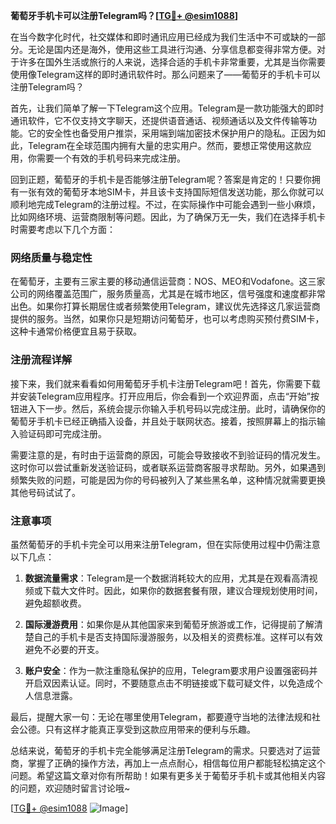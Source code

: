 **葡萄牙手机卡可以注册Telegram吗？[[TG💪+ @esim1088](https://t.me/s/esim1088)]**

在当今数字化时代，社交媒体和即时通讯应用已经成为我们生活中不可或缺的一部分。无论是国内还是海外，使用这些工具进行沟通、分享信息都变得非常方便。对于许多在国外生活或旅行的人来说，选择合适的手机卡非常重要，尤其是当你需要使用像Telegram这样的即时通讯软件时。那么问题来了——葡萄牙的手机卡可以注册Telegram吗？

首先，让我们简单了解一下Telegram这个应用。Telegram是一款功能强大的即时通讯软件，它不仅支持文字聊天，还提供语音通话、视频通话以及文件传输等功能。它的安全性也备受用户推崇，采用端到端加密技术保护用户的隐私。正因为如此，Telegram在全球范围内拥有大量的忠实用户。然而，要想正常使用这款应用，你需要一个有效的手机号码来完成注册。

回到正题，葡萄牙的手机卡是否能够注册Telegram呢？答案是肯定的！只要你拥有一张有效的葡萄牙本地SIM卡，并且该卡支持国际短信发送功能，那么你就可以顺利地完成Telegram的注册过程。不过，在实际操作中可能会遇到一些小麻烦，比如网络环境、运营商限制等问题。因此，为了确保万无一失，我们在选择手机卡时需要考虑以下几个方面：

### 网络质量与稳定性

在葡萄牙，主要有三家主要的移动通信运营商：NOS、MEO和Vodafone。这三家公司的网络覆盖范围广，服务质量高，尤其是在城市地区，信号强度和速度都非常出色。如果你打算长期居住或者频繁使用Telegram，建议优先选择这几家运营商提供的服务。当然，如果你只是短期访问葡萄牙，也可以考虑购买预付费SIM卡，这种卡通常价格便宜且易于获取。

### 注册流程详解

接下来，我们就来看看如何用葡萄牙手机卡注册Telegram吧！首先，你需要下载并安装Telegram应用程序。打开应用后，你会看到一个欢迎界面，点击“开始”按钮进入下一步。然后，系统会提示你输入手机号码以完成注册。此时，请确保你的葡萄牙手机卡已经正确插入设备，并且处于联网状态。接着，按照屏幕上的指示输入验证码即可完成注册。

需要注意的是，有时由于运营商的原因，可能会导致接收不到验证码的情况发生。这时你可以尝试重新发送验证码，或者联系运营商客服寻求帮助。另外，如果遇到频繁失败的问题，可能是因为你的号码被列入了某些黑名单，这种情况就需要更换其他号码试试了。

### 注意事项

虽然葡萄牙的手机卡完全可以用来注册Telegram，但在实际使用过程中仍需注意以下几点：

1. **数据流量需求**：Telegram是一个数据消耗较大的应用，尤其是在观看高清视频或下载大文件时。因此，如果你的数据套餐有限，建议合理规划使用时间，避免超额收费。
   
2. **国际漫游费用**：如果你是从其他国家来到葡萄牙旅游或工作，记得提前了解清楚自己的手机卡是否支持国际漫游服务，以及相关的资费标准。这样可以有效避免不必要的开支。

3. **账户安全**：作为一款注重隐私保护的应用，Telegram要求用户设置强密码并开启双因素认证。同时，不要随意点击不明链接或下载可疑文件，以免造成个人信息泄露。

最后，提醒大家一句：无论在哪里使用Telegram，都要遵守当地的法律法规和社会公德。只有这样才能真正享受到这款应用带来的便利与乐趣。

总结来说，葡萄牙的手机卡完全能够满足注册Telegram的需求。只要选对了运营商，掌握了正确的操作方法，再加上一点点耐心，相信每位用户都能轻松搞定这个问题。希望这篇文章对你有所帮助！如果有更多关于葡萄牙手机卡或其他相关内容的问题，欢迎随时留言讨论哦~

[[TG💪+ @esim1088](https://t.me/s/esim1088) ![Image](https://i.postimg.cc/4NQfJmqS/Snipaste-2025-05-13-00-14-12.png)]